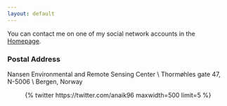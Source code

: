 ```yaml
---
layout: default 
---
```


You can contact me on one of my social network accounts in the [Homepage](/).

### Postal Address

Nansen Environmental and Remote Sensing Center \\
Thormøhles gate 47, N-5006 \\
Bergen, Norway

<div class='jekyll-twitter-plugin' align="center">
    {% twitter https://twitter.com/anaik96 maxwidth=500 limit=5 %}
</div>
